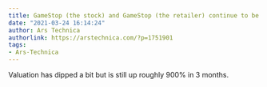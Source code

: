 ```yaml
---
title: GameStop (the stock) and GameStop (the retailer) continue to be worlds apart
date: "2021-03-24 16:14:24"
author: Ars Technica
authorlink: https://arstechnica.com/?p=1751901
tags:
- Ars-Technica
---
```

Valuation has dipped a bit but is still up roughly 900% in 3 months.